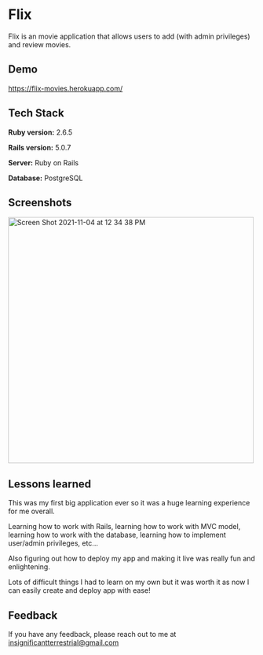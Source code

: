 # Flix

Flix is an movie application that allows users to add (with admin privileges) and review movies.

## Demo
https://flix-movies.herokuapp.com/

  
## Tech Stack

**Ruby version:** 2.6.5

**Rails version:** 5.0.7

**Server:** Ruby on Rails

**Database:** PostgreSQL


## Screenshots

<img width="500" alt="Screen Shot 2021-11-04 at 12 34 38 PM" src="https://user-images.githubusercontent.com/74139058/140382118-9cc3b1eb-d7be-4b85-94fc-e363bffb80b0.png">

## Lessons learned
This was my first big application ever so it was a huge learning experience for me overall.

Learning how to work with Rails, learning how to work with MVC model, learning how to work with the database, learning how to implement user/admin privileges, etc...

Also figuring out how to deploy my app and making it live was really fun and enlightening.

Lots of difficult things I had to learn on my own but it was worth it as now I can easily create and deploy app with ease! 


## Feedback

If you have any feedback, please reach out to me at insignificantterrestrial@gmail.com
